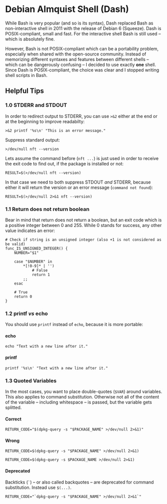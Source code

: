 # Debian Almquist Shell (Dash)

While Bash is very popular (and so is its syntax), Dash replaced Bash as non-interactive shell in 2011 with the release of Debian 6 (Squeeze). Dash is POSIX-compliant, small and fast. For the interactive shell Bash is still used – which is absolutely fine.

However, Bash is not POSIX-compliant which can be a portability problem, especially when shared with the open-source community. Instead of memorizing different syntaxes and features between different shells – which can be dangerously confusing – I decided to use exactly **one** shell. Since Dash is POSIX-compliant, the choice was clear and I stopped writing shell scripts in Bash.

## Helpful Tips
### 1.0 STDERR and STDOUT

In order to redirect output to STDERR, you can use `>&2` either at the end or at the beginning to improve readabilty:

```shell
>&2 printf '%s\n' "This is an error message."
```

Suppress standard output:

```shell
>/dev/null nft --version
```

Lets assume the command before (`nft ...`) is just used in order to receive the exit code to find out, if the package is installed or not:

```shell
RESULT=$(>/dev/null nft --version)
```

In that case we need to both suppress STDOUT *and* STDERR, because either it will return the version or an error message (`command not found`):

```shell
RESULT=$(>/dev/null 2>&1 nft --version)
```

### 1.1 Return does not return boolean

Bear in mind that return does not return a boolean, but an exit code which is a positive integer between 0 and 255. While 0 stands for success, any other value indicates an error:

```shell
# Check if string is an unsigned integer (also +1 is not considered as be valid)
func_IS_UNSIGNED_INTEGER() {
	NUMBER="$1"
	
	case "$NUMBER" in
		*[!0-9]* | '')
			# False
			return 1
		;;
	esac
	
	# True
	return 0
}
```

### 1.2 printf *vs* echo

You should use `printf` instead of `echo`, because it is more portable:

#### echo

```shell
echo "Text with a new line after it."
```

#### printf

```shell
printf '%s\n' "Text with a new line after it."
```

### 1.3 Quoted Variables

In the most cases, you want to place double-quotes (`$VAR`) around variables. This also applies to command substitution. Otherwise not all of the content of the variable – including whitespace – is passed, but the variable gets splitted.

#### Correct

```shell
RETURN_CODE="$(dpkg-query -s "$PACKAGE_NAME" >/dev/null 2>&1)"
```

#### Wrong

```shell
RETURN_CODE=$(dpkg-query -s "$PACKAGE_NAME" >/dev/null 2>&1)
```

```shell
RETURN_CODE=$(dpkg-query -s $PACKAGE_NAME >/dev/null 2>&1)
```

#### Deprecated

Backticks (`` ` ``) – or also called backquotes – are deprecated for command substitution. Instead use `$(...)`.
```shell
RETURN_CODE="`dpkg-query -s "$PACKAGE_NAME" >/dev/null 2>&1`"
```



